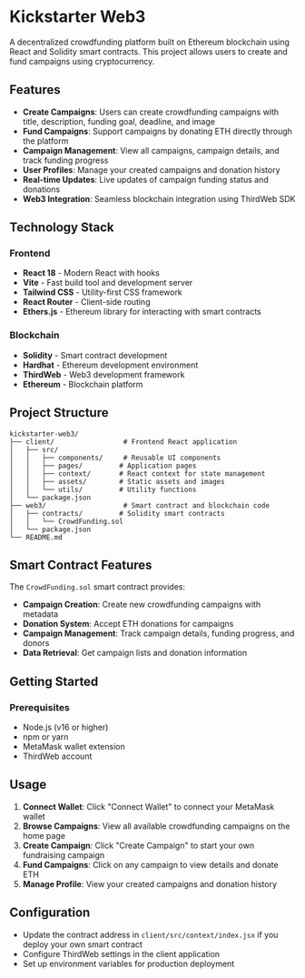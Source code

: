 # Kickstarter Web3

A decentralized crowdfunding platform built on Ethereum blockchain using React and Solidity smart contracts. This project allows users to create and fund campaigns using cryptocurrency.

## Features

- **Create Campaigns**: Users can create crowdfunding campaigns with title, description, funding goal, deadline, and image
- **Fund Campaigns**: Support campaigns by donating ETH directly through the platform
- **Campaign Management**: View all campaigns, campaign details, and track funding progress
- **User Profiles**: Manage your created campaigns and donation history
- **Real-time Updates**: Live updates of campaign funding status and donations
- **Web3 Integration**: Seamless blockchain integration using ThirdWeb SDK

## Technology Stack

### Frontend
- **React 18** - Modern React with hooks
- **Vite** - Fast build tool and development server
- **Tailwind CSS** - Utility-first CSS framework
- **React Router** - Client-side routing
- **Ethers.js** - Ethereum library for interacting with smart contracts

### Blockchain
- **Solidity** - Smart contract development
- **Hardhat** - Ethereum development environment
- **ThirdWeb** - Web3 development framework
- **Ethereum** - Blockchain platform

## Project Structure

```
kickstarter-web3/
├── client/                 # Frontend React application
│   ├── src/
│   │   ├── components/     # Reusable UI components
│   │   ├── pages/         # Application pages
│   │   ├── context/       # React context for state management
│   │   ├── assets/        # Static assets and images
│   │   └── utils/         # Utility functions
│   └── package.json
├── web3/                   # Smart contract and blockchain code
│   ├── contracts/         # Solidity smart contracts
│   │   └── CrowdFunding.sol
│   └── package.json
└── README.md
```

## Smart Contract Features

The `CrowdFunding.sol` smart contract provides:

- **Campaign Creation**: Create new crowdfunding campaigns with metadata
- **Donation System**: Accept ETH donations for campaigns
- **Campaign Management**: Track campaign details, funding progress, and donors
- **Data Retrieval**: Get campaign lists and donation information

## Getting Started

### Prerequisites

- Node.js (v16 or higher)
- npm or yarn
- MetaMask wallet extension
- ThirdWeb account

## Usage

1. **Connect Wallet**: Click "Connect Wallet" to connect your MetaMask wallet
2. **Browse Campaigns**: View all available crowdfunding campaigns on the home page
3. **Create Campaign**: Click "Create Campaign" to start your own fundraising campaign
4. **Fund Campaigns**: Click on any campaign to view details and donate ETH
5. **Manage Profile**: View your created campaigns and donation history

## Configuration

- Update the contract address in `client/src/context/index.jsx` if you deploy your own smart contract
- Configure ThirdWeb settings in the client application
- Set up environment variables for production deployment


